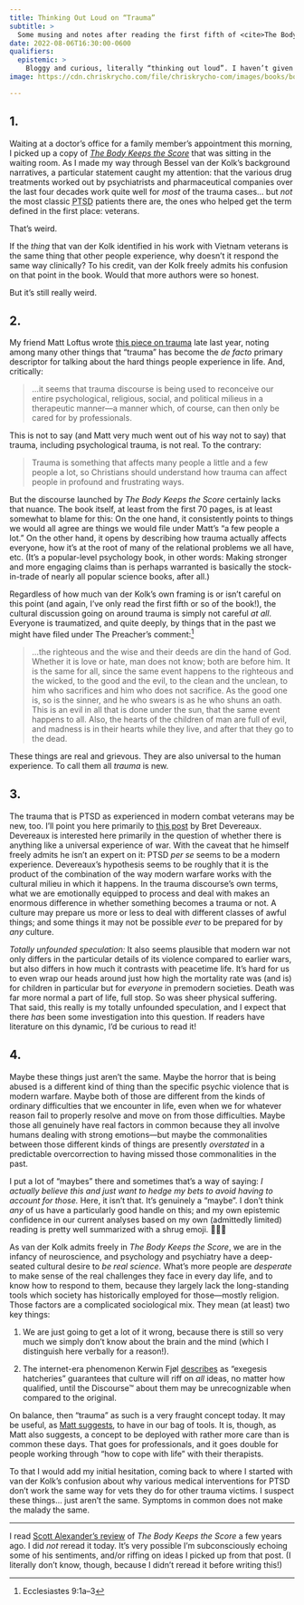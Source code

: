 ```yaml
---
title: Thinking Out Loud on “Trauma”
subtitle: >
  Some musing and notes after reading the first fifth of <cite>The Body Keeps the Score</cite>
date: 2022-08-06T16:30:00-0600
qualifiers:
  epistemic: >
    Bloggy and curious, literally “thinking out loud”. I haven’t given this *any* sustained thought, and this is more or less unedited. Take it for what you will, and be gentle with my ignorance.
image: https://cdn.chriskrycho.com/file/chriskrycho-com/images/books/body-keeps-the-score.jpeg

---
```


## 1.

Waiting at a doctor’s office for a family member’s appointment this morning, I picked up a copy of [<cite>The Body Keeps the Score</cite>](TODO) that was sitting in the waiting room. As I made my way through Bessel van der Kolk’s background narratives, a particular statement caught my attention: that the various drug treatments worked out by psychiatrists and pharmaceutical companies over the last four decades work quite well for *most* of the trauma cases… but *not* the most classic <abbr title="post-traumatic stress disorder">PTSD</abbr> patients there are, the ones who helped get the term defined in the first place: veterans.

That’s weird.

If the *thing* that van der Kolk identified in his work with Vietnam veterans is the same thing that other people experience, why doesn’t it respond the same way clinically? To his credit, van der Kolk freely admits his confusion on that point in the book. Would that more authors were so honest.

But it’s still really weird.

[^no-cite]: I would quote and cite it exactly, but I don’t have it with me anymore, not being at the doctor’s office!

## 2.

My friend Matt Loftus wrote [this piece on trauma][matt] late last year, noting among many other things that “trauma” has become the _de facto_ primary descriptor for talking about the hard things people experience in life. And, critically:

> …it seems that trauma discourse is being used to reconceive our entire psychological, religious, social, and political milieus in a therapeutic manner—a manner which, of course, can then only be cared for by professionals.

[matt]: https://mereorthodoxy.com/trauma-attachment-and-self-care-what-everyone-should-know/

This is not to say (and Matt very much went out of his way not to say) that trauma, including psychological trauma, is not real. To the contrary:

> Trauma is something that affects many people a little and a few people a lot, so Christians should understand how trauma can affect people in profound and frustrating ways.

But the discourse launched by <cite>The Body Keeps the Score</cite> certainly lacks that nuance. The book itself, at least from the first 70 pages, is at least somewhat to blame for this: On the one hand, it consistently points to things we would all agree are things we would file under Matt’s “a few people a lot.” On the other hand, it opens by describing how trauma actually affects everyone, how it’s at the root of many of the relational problems we all have, etc. (It’s a popular-level psychology book, in other words: Making stronger and more engaging claims than is perhaps warranted is basically the stock-in-trade of nearly all popular science books, after all.)

Regardless of how much van der Kolk’s own framing is or isn’t careful on this point (and again, I’ve only read the first fifth or so of the book!), the cultural discussion going on around trauma is simply not careful *at all*. Everyone is traumatized, and quite deeply, by things that in the past we might have filed under The Preacher’s comment:[^eccl]

> …the righteous and the wise and their deeds are din the hand of God. Whether it is love or hate, man does not know; both are before him. It is the same for all, since the same event happens to the righteous and the wicked, to the good and the evil, to the clean and the unclean, to him who sacrifices and him who does not sacrifice. As the good one is, so is the sinner, and he who swears is as he who shuns an oath. This is an evil in all that is done under the sun, that the same event happens to all. Also, the hearts of the children of man are full of evil, and madness is in their hearts while they live, and after that they go to the dead.

These things are real and grievous. They are also universal to the human experience. To call them all *trauma* is new.

[^eccl]: Ecclesiastes 9:1a–3

## 3.

The trauma that is <abbr>PTSD</abbr> as experienced in modern combat veterans may be new, too. I’ll point you here primarily to [this post](https://acoup.blog/2021/02/12/collections-the-universal-warrior-part-iib-a-soldiers-lot/) by Bret Devereaux. Devereaux is interested here primarily in the question of whether there is anything like a universal experience of war. With the caveat that he himself freely admits he isn’t an expert on it: <abbr>PTSD</abbr> _per se_ seems to be a modern experience. Devereaux’s hypothesis seems to be roughly that it is the product of the combination of the way modern warfare works with the cultural milieu in which it happens. In the trauma discourse’s own terms, what we are emotionally equipped to process and deal with makes an enormous difference in whether something becomes a trauma or not. A culture may prepare us more or less to deal with different classes of awful things; and some things it may not be possible *ever* to be prepared for by *any* culture.

<aside>

*Totally unfounded speculation:* It also seems plausible that modern war not only differs in the particular details of its violence compared to earlier wars, but also differs in how much it contrasts with peacetime life. It’s hard for us to even wrap our heads around just how high the mortality rate was (and is) for children in particular but for *everyone* in premodern societies. Death was far more normal a part of life, full stop. So was sheer physical suffering. That said, this really is my totally unfounded speculation, and I expect that there *has* been some investigation into this question. If readers have literature on this dynamic, I’d be curious to read it!

</aside>

## 4.

Maybe these things just aren’t the same. Maybe the horror that is being abused is a different kind of thing than the specific psychic violence that is modern warfare. Maybe both of those are different from the kinds of ordinary difficulties that we encounter in life, even when we for whatever reason fail to properly resolve and move on from those difficulties. Maybe those all genuinely have real factors in common because they all involve humans dealing with strong emotions—but maybe the commonalities between those different kinds of things are presently *overstated* in a predictable overcorrection to having missed those commonalities in the past.

I put a lot of “maybes” there and sometimes that’s a way of saying: *I actually believe this and just want to hedge my bets to avoid having to account for those.* Here, it isn’t that. It’s genuinely a “maybe”. I don’t think *any* of us have a particularly good handle on this; and my own epistemic confidence in our current analyses based on my own (admittedly limited) reading is pretty well summarized with a shrug emoji. 🤷🏻‍♂️

As van der Kolk admits freely in <cite>The Body Keeps the Score</cite>, we are in the infancy of neuroscience, and psychology and psychiatry have a deep-seated cultural desire to *be real science*. What’s more people are *desperate* to make sense of the real challenges they face in every day life, and to know how to respond to them, because they largely lack the long-standing tools which society has historically employed for those—mostly religion. Those factors are a complicated sociological mix. They mean (at least) two key things:

1. We are just going to get a lot of it wrong, because there is still so very much we simply don’t know about the brain and the mind (which I distinguish here verbally for a reason!).

2. The internet-era phenomenon Kerwin Fjøl [describes][pretentious] as “exegesis hatcheries” guarantees that culture will riff on *all* ideas, no matter how qualified, until the Discourse™ about them may be unrecognizable when compared to the original.

[pretentious]: https://zermatist.medium.com/on-pretentious-rhetoric-bf034a25bd41

On balance, then “trauma” as such is a very fraught concept today. It may be useful, as [Matt suggests][matt], to have in our bag of tools. It is, though, as Matt also suggests, a concept to be deployed with rather more care than is common these days. That goes for professionals, and it goes double for people working through “how to cope with life” with their therapists.

To that I would add my initial hesitation, coming back to where I started with van der Kolk’s confusion about why various medical interventions for <abbr>PTSD</abbr> don’t work the same way for vets they do for other trauma victims. I suspect these things… just aren’t the same. Symptoms in common does not make the malady the same.

---

I read [Scott Alexander’s review][ssc] of <cite>The Body Keeps the Score</cite> a few years ago. I did *not* reread it today. It’s very possible I’m subconsciously echoing some of his sentiments, and/or riffing on ideas I picked up from that post. (I literally don’t know, though, because I didn’t reread it before writing this!)

[ssc]: https://slatestarcodex.com/2019/11/12/book-review-the-body-keeps-the-score/
